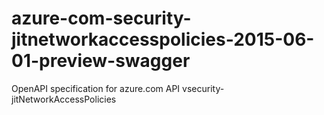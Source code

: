 # azure-com-security-jitnetworkaccesspolicies-2015-06-01-preview-swagger
OpenAPI specification for azure.com API vsecurity-jitNetworkAccessPolicies
